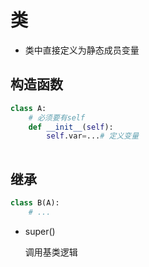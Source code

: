 # 类

- 类中直接定义为静态成员变量

## 构造函数

```python
class A:
    # 必须要有self
    def __init__(self):
        self.var=...# 定义变量
    
```

## 继承

```python	
class B(A):
    # ...
```

- super()

  调用基类逻辑